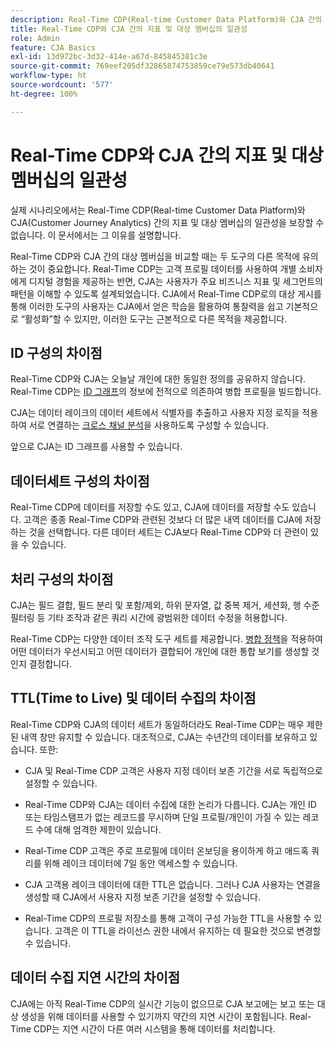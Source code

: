 ```yaml
---
description: Real-Time CDP(Real-time Customer Data Platform)와 CJA 간의 지표 및 대상 멤버십의 일관성에 영향을 미치는 요인을 설명합니다.
title: Real-Time CDP와 CJA 간의 지표 및 대상 멤버십의 일관성
role: Admin
feature: CJA Basics
exl-id: 13d972bc-3d32-414e-a67d-845845381c3e
source-git-commit: 769eef205df32865874753859ce79e573db40641
workflow-type: ht
source-wordcount: '577'
ht-degree: 100%

---
```



# Real-Time CDP와 CJA 간의 지표 및 대상 멤버십의 일관성

실제 시나리오에서는 Real-Time CDP(Real-time Customer Data Platform)와 CJA(Customer Journey Analytics) 간의 지표 및 대상 멤버십의 일관성을 보장할 수 없습니다. 이 문서에서는 그 이유를 설명합니다.

Real-Time CDP와 CJA 간의 대상 멤버십을 비교할 때는 두 도구의 다른 목적에 유의하는 것이 중요합니다. Real-Time CDP는 고객 프로필 데이터를 사용하여 개별 소비자에게 디지털 경험을 제공하는 반면, CJA는 사용자가 주요 비즈니스 지표 및 세그먼트의 패턴을 이해할 수 있도록 설계되었습니다. CJA에서 Real-Time CDP로의 대상 게시를 통해 이러한 도구의 사용자는 CJA에서 얻은 학습을 활용하여 통찰력을 쉽고 기본적으로 “활성화”할 수 있지만, 이러한 도구는 근본적으로 다른 목적을 제공합니다.

## ID 구성의 차이점

Real-Time CDP와 CJA는 오늘날 개인에 대한 동일한 정의를 공유하지 않습니다. Real-Time CDP는 [ID 그래프](https://experienceleague.adobe.com/docs/platform-learn/tutorials/identities/understanding-identity-and-identity-graphs.html?lang=ko-kr)의 정보에 전적으로 의존하여 병합 프로필을 빌드합니다.

CJA는 데이터 레이크의 데이터 세트에서 식별자를 추출하고 사용자 지정 로직을 적용하여 서로 연결하는 [크로스 채널 분석](/help/connections/cca/overview.md)을 사용하도록 구성할 수 있습니다.

앞으로 CJA는 ID 그래프를 사용할 수 있습니다.

## 데이터세트 구성의 차이점

Real-Time CDP에 데이터를 저장할 수도 있고, CJA에 데이터를 저장할 수도 있습니다. 고객은 종종 Real-Time CDP와 관련된 것보다 더 많은 내역 데이터를 CJA에 저장하는 것을 선택합니다. 다른 데이터 세트는 CJA보다 Real-Time CDP와 더 관련이 있을 수 있습니다.

## 처리 구성의 차이점

CJA는 필드 결합, 필드 분리 및 포함/제외, 하위 문자열, 값 중복 제거, 세션화, 행 수준 필터링 등 기타 조작과 같은 쿼리 시간에 광범위한 데이터 수정을 허용합니다.

Real-Time CDP는 다양한 데이터 조작 도구 세트를 제공합니다. [병합 정책](https://experienceleague.adobe.com/docs/experience-platform/profile/merge-policies/overview.html?lang=ko-kr)을 적용하여 어떤 데이터가 우선시되고 어떤 데이터가 결합되어 개인에 대한 통합 보기를 생성할 것인지 결정합니다.

## TTL(Time to Live) 및 데이터 수집의 차이점

Real-Time CDP와 CJA의 데이터 세트가 동일하더라도 Real-Time CDP는 매우 제한된 내역 창만 유지할 수 있습니다. 대조적으로, CJA는 수년간의 데이터를 보유하고 있습니다. 또한:

* CJA 및 Real-Time CDP 고객은 사용자 지정 데이터 보존 기간을 서로 독립적으로 설정할 수 있습니다.

* Real-Time CDP와 CJA는 데이터 수집에 대한 논리가 다릅니다. CJA는 개인 ID 또는 타임스탬프가 없는 레코드를 무시하며 단일 프로필/개인이 가질 수 있는 레코드 수에 대해 엄격한 제한이 있습니다.

* Real-Time CDP 고객은 주로 프로필에 데이터 온보딩을 용이하게 하고 애드혹 쿼리를 위해 레이크 데이터에 7일 동안 액세스할 수 있습니다.

* CJA 고객용 레이크 데이터에 대한 TTL은 없습니다. 그러나 CJA 사용자는 연결을 생성할 때 CJA에서 사용자 지정 보존 기간을 설정할 수 있습니다.

* Real-Time CDP의 프로필 저장소를 통해 고객이 구성 가능한 TTL을 사용할 수 있습니다. 고객은 이 TTL을 라이선스 권한 내에서 유지하는 데 필요한 것으로 변경할 수 있습니다.

## 데이터 수집 지연 시간의 차이점

CJA에는 아직 Real-Time CDP의 실시간 기능이 없으므로 CJA 보고에는 보고 또는 대상 생성을 위해 데이터를 사용할 수 있기까지 약간의 지연 시간이 포함됩니다. Real-Time CDP는 지연 시간이 다른 여러 시스템을 통해 데이터를 처리합니다.
